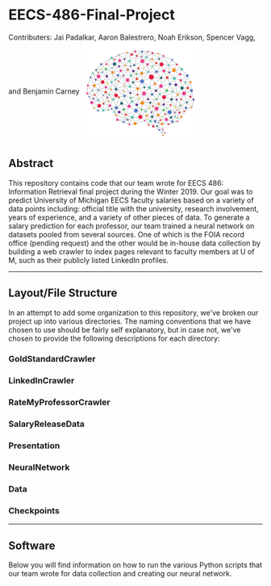 # EECS-486-Final-Project

Contributers: Jai Padalkar, Aaron Balestrero, Noah Erikson, Spencer Vagg, and Benjamin Carney <a href="rel"><img src="/NeuralNetwork.png" align="center" height="200" width="233" ></a>

## Abstract

This repository contains code that our team wrote for EECS 486: Information Retrieval final project during the Winter 2019. 
Our goal was to predict University of Michigan EECS faculty salaries based on a variety of data points including: official
title with the university, research involvement, years of experience, and a variety of other pieces of data. To generate a
salary prediction for each professor, our team trained a neural network on datasets pooled from several sources. One of
which is the FOIA record office (pending request) and the other would be in-house data collection by building a web crawler
to index pages relevant to faculty members at U of M, such as their publicly listed LinkedIn profiles. 


---

## Layout/File Structure

In an attempt to add some organization to this repository, we've broken our project up into various directories. The naming
conventions that we have chosen to use should be fairly self explanatory, but in case not, we've chosen to provide the
following descriptions for each directory:

### GoldStandardCrawler

### LinkedInCrawler

### RateMyProfessorCrawler

### SalaryReleaseData

### Presentation

### NeuralNetwork

### Data

### Checkpoints

---

## Software

Below you will find information on how to run the various Python scripts that our team wrote for data collection and creating our neural network.
